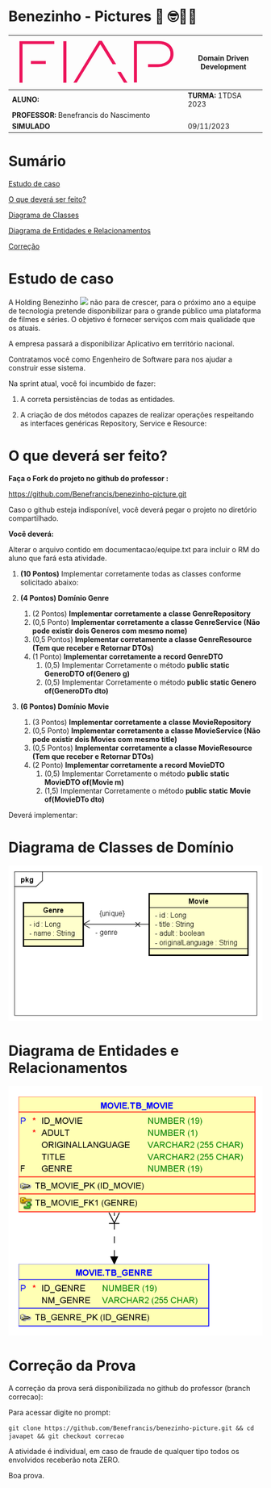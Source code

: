 # Benezinho - Pictures 🍿 🤓👍🏾

| ![](documentacao/fiap.jpg)               | **Domain Driven Development** |
|------------------------------------------|-------------------------------|
| **ALUNO:**                               | **TURMA:**      1TDSA 2023    |
| **PROFESSOR:** Benefrancis do Nascimento |                               |
| **SIMULADO**                             | 09/11/2023                    |

# Sumário

[Estudo de caso ](#_Estudo_de_caso)

[O que deverá ser feito? ](#_O_que_devera_ser_feito)

[Diagrama de Classes ](#_Diagrama_de_Classes)

[Diagrama de Entidades e Relacionamentos ](#_DER)

[Correção ](#_Correcao)

<a id="_Estudo_de_caso"></a>

# Estudo de caso

A Holding Benezinho ![](RackMultipart20230510-1-eptqiz_html_5188b812c34f88e5.png) não para de crescer, para o próximo
ano a equipe de tecnologia pretende disponibilizar para o grande público uma plataforma de filmes e séries. O objetivo é
fornecer serviços com mais qualidade que os atuais.

A empresa passará a disponibilizar Aplicativo em território nacional.

Contratamos você como Engenheiro de Software para nos ajudar a construir esse sistema.

Na sprint atual, você foi incumbido de fazer:

1. A correta persistências de todas as entidades.

3. A criação de dos métodos capazes de realizar operações respeitando as interfaces genéricas Repository, Service e
   Resource:

<a id="_O_que_devera_ser_feito"></a>

# O que deverá ser feito?

**Faça o Fork do projeto no github do professor :**

https://github.com/Benefrancis/benezinho-picture.git

Caso o github esteja indisponível, você deverá pegar o projeto no diretório compartilhado.

**Você deverá:**

Alterar o arquivo contido em documentacao/equipe.txt para incluir o RM do aluno que fará esta atividade.

1. **(10 Pontos)** Implementar corretamente todas as classes conforme solicitado abaixo:


1. **(4 Pontos) Domínio Genre**
    1. (2 Pontos) **Implementar corretamente a classe GenreRepository**
    2. (0,5 Ponto) **Implementar corretamente a classe GenreService (Não pode existir dois Generos com mesmo nome)**
    3. (0,5 Pontos) **Implementar corretamente a classe GenreResource (Tem que receber e Retornar DTOs)**
    4. (1 Ponto) **Implementar corretamente a record GenreDTO**
        1. (0,5) Implementar Corretamente o método **public static GeneroDTO of(Genero g)**
        2. (0,5) Implementar Corretamente o método **public static Genero of(GeneroDTo dto)**


2. **(6 Pontos) Domínio Movie**
    1. (3 Pontos) **Implementar corretamente a classe MovieRepository**
    2. (0,5 Ponto)  **Implementar corretamente a classe MovieService (Não pode existir dois Movies com mesmo title)**
    3. (0,5 Pontos) **Implementar corretamente a classe MovieResource (Tem que receber e Retornar DTOs)**
    4. (2 Ponto) **Implementar corretamente a record MovieDTO**
        1. (0,5) Implementar Corretamente o método **public static MovieDTO of(Movie m)**
        2. (1,5) Implementar Corretamente o método **public static Movie of(MovieDTo dto)**

Deverá implementar:

<a id="_Diagrama_de_Classes"></a>

# Diagrama de Classes de Domínio

<img src="documentacao/DIAGRAMAS/Movie.png">

 

<a id="_DER"></a>

# Diagrama de Entidades e Relacionamentos

<img src="documentacao/DIAGRAMAS/DER.png">


<a id="_Correcao"></a>

# Correção da Prova

A correção da prova será disponibilizada no github do professor (branch correcao):

Para acessar digite no prompt:

```shell
git clone https://github.com/Benefrancis/benezinho-picture.git && cd javapet && git checkout correcao
```

A atividade é individual, em caso de fraude de qualquer tipo todos os envolvidos receberão nota ZERO.

Boa prova.
